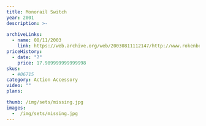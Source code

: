 ```yaml
---
title: Monorail Switch
year: 2001
description: >-
  
archiveLinks:
  - name: 08/11/2003
    link: https://web.archive.org/web/20030811112147/http://www.rokenbok.com/catalog/pd_aa_monorail_switch.html
priceHistory:
  - date: "?"
    price: 17.989999999999998
skus:
  - #06715
category: Action Accessory
video: ""
plans:

thumb: /img/sets/missing.jpg
images:
  -  /img/sets/missing.jpg
---
```

